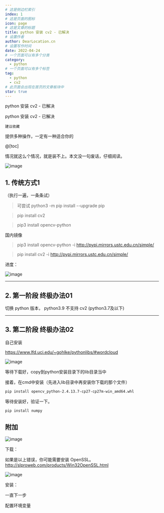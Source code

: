 ```yaml
---
# 这是侧边栏索引
index: 1
# 这是页面的图标
icon: page
# 这是文章的标题
title: python 安装 cv2 - 已解决
# 设置作者
author: DearLocation.cn
# 设置写作时间
date: 2022-04-24
# 一个页面可以有多个分类
category:
  - python
# 一个页面可以有多个标签
tag:
  - python
  - cv2
# 此页面会出现在首页的文章板块中
star: true
---
```


python 安装 cv2 - 已解决


<!-- more -->

python 安装 cv2 - 已解决


`建议收藏`

提供多种操作，一定有一种适合你的

@[toc]

情况就这么个情况，就是装不上。本文没一句废话，仔细阅读。

![image](https://tva2.sinaimg.cn/large/007F3CC8ly1h1ky1xzxiij30rl0efqem.jpg)



## 1. 传统方式1
（执行一遍，一条条试）

> 可尝试 python3 -m pip install --upgrade pip

> pip install cv2


> pip3 install opencv-python

国内镜像

> pip3 install opencv-python  -i http://pypi.mirrors.ustc.edu.cn/simple/

> pip install cv2 -i http://pypi.mirrors.ustc.edu.cn/simple/

进度：

![image](https://tva3.sinaimg.cn/large/007F3CC8ly1h1ky2lreabj315c0lkdyk.jpg)


---

## 2. 第一阶段 终极办法01

切换 python 版本， python3.9 不支持 cv2 (python3.7及以下)

---

## 3. 第二阶段 终极办法02
自己安装

https://www.lfd.uci.edu/~gohlke/pythonlibs/#wordcloud

![image](https://tva4.sinaimg.cn/large/007F3CC8ly1h1ky2v4l1cj31hc0lq4k1.jpg)

 等待下载好，copy到python安装目录下的lib目录当中


 接着，在cmd中安装（先进入lib目录中再安装你下载的那个文件）

```bash
pip install opencv_python‑2.4.13.7‑cp27‑cp27m‑win_amd64.whl
```

等待安装好，验证一下。

```bash
pip install numpy
```

## 附加

![image](https://tva1.sinaimg.cn/large/007F3CC8ly1h1ky36j7ztj30l208i79e.jpg)

下载：

如果是以上错误，你可能需要安装 OpenSSL。http://slproweb.com/products/Win32OpenSSL.html

![image](https://tvax4.sinaimg.cn/large/007F3CC8ly1h1ky3c790uj31e50qknlm.jpg)

安装：

一直下一步

配置环境变量

